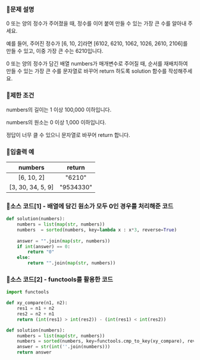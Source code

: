 ### 📌문제 설명

0 또는 양의 정수가 주어졌을 때, 정수를 이어 붙여 만들 수 있는 가장 큰 수를 알아내 주세요.

예를 들어, 주어진 정수가 [6, 10, 2]라면 [6102, 6210, 1062, 1026, 2610, 2106]를 만들 수 있고, 이중 가장 큰 수는 6210입니다.

0 또는 양의 정수가 담긴 배열 numbers가 매개변수로 주어질 때, 순서를 재배치하여 만들 수 있는 가장 큰 수를 문자열로 바꾸어 return 하도록 solution 함수를 작성해주세요.

### 📌제한 조건

numbers의 길이는 1 이상 100,000 이하입니다.

numbers의 원소는 0 이상 1,000 이하입니다.

정답이 너무 클 수 있으니 문자열로 바꾸어 return 합니다.

### 📌입출력 예

|numbers|return|
|:-----:|:-----:|
|[6, 10, 2]|"6210"|
|[3, 30, 34, 5, 9]|"9534330"|

### 📌소스 코드[1] - 배열에 담긴 원소가 모두 0인 경우를 처리해준 코드

```python
def solution(numbers):
    numbers = list(map(str, numbers))
    numbers  = sorted(numbers, key=lambda x : x*3, reverse=True)
    
    answer = "".join(map(str, numbers))
    if int(answer) == 0:
        return "0"
    else:
        return "".join(map(str, numbers))
```

### 📌소스 코드[2] - functools를 활용한 코드

```python
import functools

def xy_compare(n1, n2):
    res1 = n1 + n2
    res2 = n2 + n1
    return (int(res1) > int(res2)) - (int(res1) < int(res2))

def solution(numbers):
    numbers = list(map(str, numbers))
    numbers = sorted(numbers, key=functools.cmp_to_key(xy_compare), reverse=True)
    answer = str(int(''.join(numbers)))
    return answer
```

